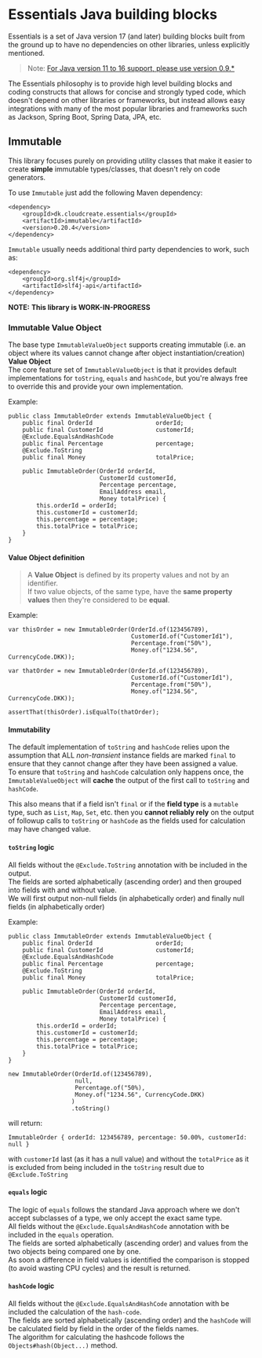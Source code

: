# Essentials Java building blocks

Essentials is a set of Java version 17 (and later) building blocks built from the ground up to have no dependencies
on other libraries, unless explicitly mentioned.

> Note: [For Java version 11 to 16 support, please use version 0.9.*](https://github.com/cloudcreate-dk/essentials-project/tree/java11)

The Essentials philosophy is to provide high level building blocks and coding constructs that allows for concise and
strongly typed code, which doesn't depend on other libraries or frameworks, but instead allows easy integrations with
many of the most popular libraries and frameworks such as Jackson, Spring Boot, Spring Data, JPA, etc.

## Immutable

This library focuses purely on providing utility classes that make it easier to create **simple** immutable types/classes, that
doesn't rely on code generators.

To use `Immutable` just add the following Maven dependency:
```
<dependency>
    <groupId>dk.cloudcreate.essentials</groupId>
    <artifactId>immutable</artifactId>
    <version>0.20.4</version>
</dependency>
```

`Immutable` usually needs additional third party dependencies to work, such as:
```
<dependency>
    <groupId>org.slf4j</groupId>
    <artifactId>slf4j-api</artifactId>
</dependency>
```


**NOTE:**
**This library is WORK-IN-PROGRESS**

### Immutable Value Object
The base type `ImmutableValueObject` supports creating immutable (i.e. an object where its values cannot change after object instantiation/creation) **Value Object**  
The core feature set of `ImmutableValueObject` is that it provides default implementations for `toString`, `equals` and `hashCode`, but you're always free to override this and provide your own
implementation.

Example:
```
public class ImmutableOrder extends ImmutableValueObject {
    public final OrderId                  orderId;
    public final CustomerId               customerId;
    @Exclude.EqualsAndHashCode
    public final Percentage               percentage;
    @Exclude.ToString
    public final Money                    totalPrice;

    public ImmutableOrder(OrderId orderId,
                          CustomerId customerId,
                          Percentage percentage,
                          EmailAddress email,
                          Money totalPrice) {
        this.orderId = orderId;
        this.customerId = customerId;
        this.percentage = percentage;
        this.totalPrice = totalPrice;
    }
}
```

#### Value Object definition
> A **Value Object** is defined by its property values and not by an identifier.  
If two value objects, of the same type, have the **same property values** then they're considered to be **equal**.

Example:
```
var thisOrder = new ImmutableOrder(OrderId.of(123456789),
                                   CustomerId.of("CustomerId1"),
                                   Percentage.from("50%"),
                                   Money.of("1234.56", CurrencyCode.DKK));

var thatOrder = new ImmutableOrder(OrderId.of(123456789),
                                   CustomerId.of("CustomerId1"),
                                   Percentage.from("50%"),
                                   Money.of("1234.56", CurrencyCode.DKK));
                                   
assertThat(thisOrder).isEqualTo(thatOrder);
```

#### Immutability
The default implementation of `toString` and `hashCode` relies upon the assumption that ALL *non-transient* instance fields are marked `final` to ensure that they cannot change after they have been assigned a value.  
To ensure that `toString` and `hashCode` calculation only happens once, the `ImmutableValueObject` will **cache** the output of the first call to `toString` and `hashCode`.

This also means that if a field isn't `final` or if the **field type** is a `mutable` type, such as `List`, `Map`, `Set`, etc. then you **cannot reliably rely** on the output of followup calls
to `toString` or `hashCode` as the fields used for calculation may have changed value.

#### `toString` logic
All fields without the `@Exclude.ToString` annotation with be included in the output.  
The fields are sorted alphabetically (ascending order) and then grouped into fields with and without value.  
We will first output non-null fields (in alphabetically order) and finally null fields (in alphabetically order)

Example:
```
public class ImmutableOrder extends ImmutableValueObject {
    public final OrderId                  orderId;
    public final CustomerId               customerId;
    @Exclude.EqualsAndHashCode
    public final Percentage               percentage;
    @Exclude.ToString
    public final Money                    totalPrice;

    public ImmutableOrder(OrderId orderId,
                          CustomerId customerId,
                          Percentage percentage,
                          EmailAddress email,
                          Money totalPrice) {
        this.orderId = orderId;
        this.customerId = customerId;
        this.percentage = percentage;
        this.totalPrice = totalPrice;
    }
}

new ImmutableOrder(OrderId.of(123456789),
                   null,
                   Percentage.of("50%),
                   Money.of("1234.56", CurrencyCode.DKK)
                  )
                  .toString()
```
will return:

`ImmutableOrder { orderId: 123456789, percentage: 50.00%, customerId: null }`

with `customerId` last (as it has a null value) and without the `totalPrice` as it is excluded from being included in the `toString` 
result due to `@Exclude.ToString`

#### `equals` logic
The logic of `equals` follows the standard Java approach where we don't accept subclasses of a type, we only accept the exact same type.  
All fields without the `@Exclude.EqualsAndHashCode` annotation with be included in the `equals` operation.  
The fields are sorted alphabetically (ascending order) and values from the two objects being compared one by one.  
As soon a difference in field values is identified the comparison is stopped (to avoid wasting CPU cycles) and the result is returned.

#### `hashCode` logic
All fields without the `@Exclude.EqualsAndHashCode` annotation with be included the calculation of the `hash-code`.  
The fields are sorted alphabetically (ascending order) and the `hashCode` will be calculated field by field in the order of the fields names.  
The algorithm for calculating the hashcode follows the `Objects#hash(Object...)` method.